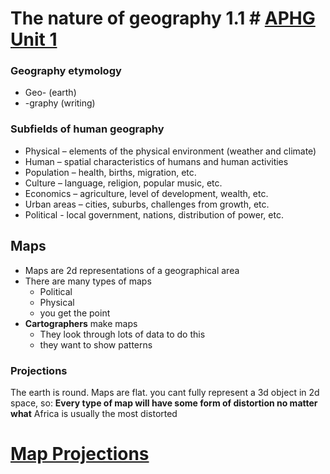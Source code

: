 # The nature of geography 1.1 # [APHG Unit 1](./../aphg-unit-1/)

### Geography etymology
- Geo- (earth) 
- -graphy (writing)

### Subfields of human geography
- Physical – elements of the physical environment (weather and climate) 
- Human – spatial characteristics of humans and human activities
- Population – health, births, migration, etc.
- Culture – language, religion, popular music, etc.
- Economics – agriculture, level of development, wealth, etc.
- Urban areas – cities, suburbs, challenges from growth, etc.
- Political - local government, nations, distribution of power, etc.

## Maps
- Maps are 2d representations of a geographical area
- There are many types of maps
	- Political
	- Physical
	- you get the point
- **Cartographers** make maps 
	- They look through lots of data to do this
	- they want to show patterns
### Projections
The earth is round. Maps are flat. you cant fully represent a 3d object in 2d space, so:
**Every type of map will have some form of distortion no matter what**
Africa is usually the most distorted
# [Map Projections](./../map-projections/)
